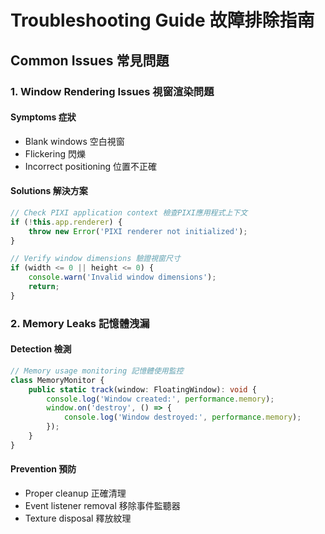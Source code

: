 # Troubleshooting Guide 故障排除指南

## Common Issues 常見問題

### 1. Window Rendering Issues 視窗渲染問題

#### Symptoms 症狀
- Blank windows 空白視窗
- Flickering 閃爍
- Incorrect positioning 位置不正確

#### Solutions 解決方案
```typescript
// Check PIXI application context 檢查PIXI應用程式上下文
if (!this.app.renderer) {
    throw new Error('PIXI renderer not initialized');
}

// Verify window dimensions 驗證視窗尺寸
if (width <= 0 || height <= 0) {
    console.warn('Invalid window dimensions');
    return;
}
```

### 2. Memory Leaks 記憶體洩漏

#### Detection 檢測
```typescript
// Memory usage monitoring 記憶體使用監控
class MemoryMonitor {
    public static track(window: FloatingWindow): void {
        console.log('Window created:', performance.memory);
        window.on('destroy', () => {
            console.log('Window destroyed:', performance.memory);
        });
    }
}
```

#### Prevention 預防
- Proper cleanup 正確清理
- Event listener removal 移除事件監聽器
- Texture disposal 釋放紋理 
